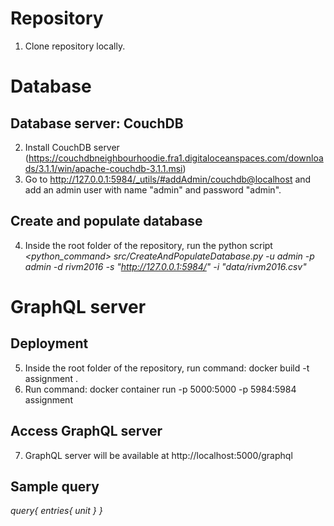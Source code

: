 # Repository
1. Clone repository locally.

# Database
## Database server: CouchDB
2. Install CouchDB server (https://couchdbneighbourhoodie.fra1.digitaloceanspaces.com/downloads/3.1.1/win/apache-couchdb-3.1.1.msi)
3. Go to http://127.0.0.1:5984/_utils/#addAdmin/couchdb@localhost and add an admin user with name "admin" and password "admin".
## Create and populate database
4. Inside the root folder of the repository, run the python script  _<python_command> src/CreateAndPopulateDatabase.py -u admin -p admin -d rivm2016 -s "http://127.0.0.1:5984/" -i "data/rivm2016.csv"_

# GraphQL server
## Deployment
5. Inside the root folder of the repository, run command: docker build -t assignment .
6. Run command: docker container run -p 5000:5000 -p 5984:5984 assignment
## Access GraphQL server
7. GraphQL server will be available at http://localhost:5000/graphql

## Sample query
_query{
  entries{
    unit
  }
}_
